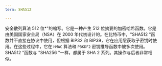 ```yaml
---
term: SHA512

---
```

安全散列算法 512 位*"的缩写。它是一种产生 512 位摘要的加密哈希函数。它是由美国国家安全局（NSA）在 2000 年代初设计的。在比特币中，"SHA512 "函数并不直接在协议中使用，但根据 BIP32 和 BIP39，它在应用层获取子密钥时使用。在这些过程中，它在 `HMAC` 算法和 `PBKDF2` 密钥推导函数中被多次使用。SHA512 "函数与 "SHA256 "一样，都属于 SHA 2 系列。其操作与后者非常相似。